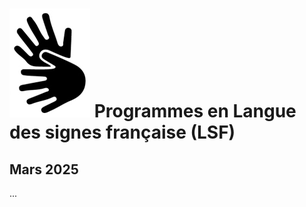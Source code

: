 # <span class="img-3rem">![](assets/lsf.png)</span> Programmes en Langue des signes française (LSF)

## Mars 2025

...